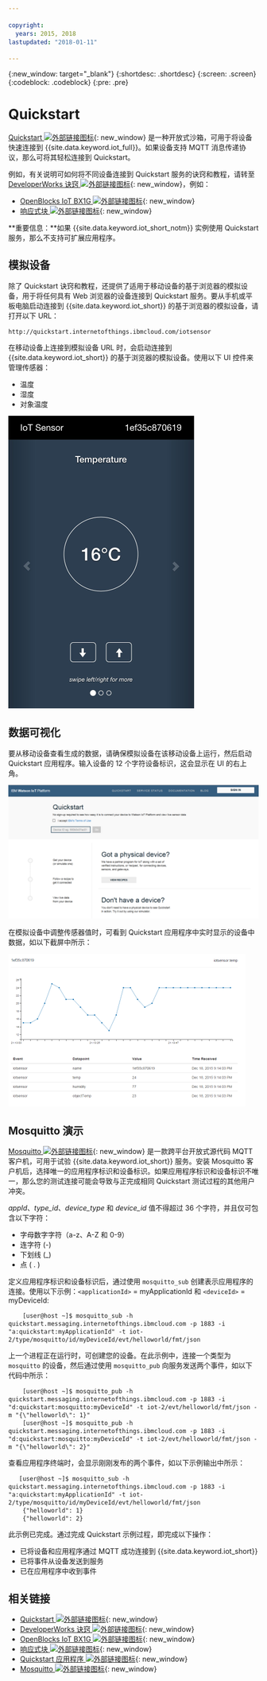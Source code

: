 ```yaml
---

copyright:
  years: 2015, 2018
lastupdated: "2018-01-11"

---
```


{:new_window: target="_blank"}
{:shortdesc: .shortdesc}
{:screen: .screen}
{:codeblock: .codeblock}
{:pre: .pre}

# Quickstart

[Quickstart ![外部链接图标](../../../../icons/launch-glyph.svg "外部链接图标")](https://quickstart.internetofthings.ibmcloud.com/#/){: new_window} 是一种开放式沙箱，可用于将设备快速连接到 {{site.data.keyword.iot_full}}。如果设备支持 MQTT 消息传递协议，那么可将其轻松连接到 Quickstart。

例如，有关说明可如何将不同设备连接到 Quickstart 服务的诀窍和教程，请转至 [DeveloperWorks 诀窍 ![外部链接图标](../../../../icons/launch-glyph.svg "外部链接图标")](https://developer.ibm.com/recipes/){: new_window}，例如：

- [OpenBlocks IoT BX1G ![外部链接图标](../../../../icons/launch-glyph.svg "外部链接图标")](https://developer.ibm.com/recipes/tutorials/openblocks-iot-bx1g-for-iot-foundation-quickstart/){: new_window}
- [响应式块 ![外部链接图标](../../../../icons/launch-glyph.svg "外部链接图标")](https://developer.ibm.com/recipes/tutorials/reactive-blocks-and-java-to-iot-foundation-part-1-quickstart/){: new_window}


**重要信息：**如果 {{site.data.keyword.iot_short_notm}} 实例使用 Quickstart 服务，那么不支持可扩展应用程序。

## 模拟设备

除了 Quickstart 诀窍和教程，还提供了适用于移动设备的基于浏览器的模拟设备，用于将任何具有 Web 浏览器的设备连接到 Quickstart 服务。要从手机或平板电脑启动连接到 {{site.data.keyword.iot_short}} 的基于浏览器的模拟设备，请打开以下 URL：

```
http://quickstart.internetofthings.ibmcloud.com/iotsensor
```

在移动设备上连接到模拟设备 URL 时，会启动连接到 {{site.data.keyword.iot_short}} 的基于浏览器的模拟设备。使用以下 UI 控件来管理传感器：

- 温度
- 湿度
- 对象温度


![图像](iotsensor.png)

## 数据可视化

要从移动设备查看生成的数据，请确保模拟设备在该移动设备上运行，然后启动 Quickstart 应用程序。输入设备的 12 个字符设备标识，这会显示在 UI 的右上角。

![图像](quickstart.png)

在模拟设备中调整传感器值时，可看到 Quickstart 应用程序中实时显示的设备中数据，如以下截屏中所示：

![图像](iotsensor_data.png)


## Mosquitto 演示

[Mosquitto ![外部链接图标](../../../../icons/launch-glyph.svg "外部链接图标")](http://mosquitto.org/){: new_window} 是一款跨平台开放式源代码 MQTT 客户机，可用于试验 {{site.data.keyword.iot_short}} 服务。安装 Mosquitto 客户机后，选择唯一的应用程序标识和设备标识。如果应用程序标识和设备标识不唯一，那么您的测试连接可能会导致与正完成相同 Quickstart 测试过程的其他用户冲突。

*appId*、*type_id*、*device_type* 和 *device_id* 值不得超过 36 个字符，并且仅可包含以下字符：
- 字母数字字符（a-z、A-Z 和 0-9）
- 连字符 (-)
- 下划线 (_)
- 点 ( . )

定义应用程序标识和设备标识后，通过使用 `mosquitto_sub` 创建表示应用程序的连接。使用以下示例：`<applicationId>` = myApplicationId 和 `<deviceId>` = myDeviceId:
```
    [user@host ~]$ mosquitto_sub -h quickstart.messaging.internetofthings.ibmcloud.com -p 1883 -i "a:quickstart:myApplicationId" -t iot-2/type/mosquitto/id/myDeviceId/evt/helloworld/fmt/json

```

上一个进程正在运行时，可创建您的设备。在此示例中，连接一个类型为 `mosquitto` 的设备，然后通过使用 `mosquitto_pub` 向服务发送两个事件，如以下代码中所示：

```
    [user@host ~]$ mosquitto_pub -h quickstart.messaging.internetofthings.ibmcloud.com -p 1883 -i "d:quickstart:mosquitto:myDeviceId" -t iot-2/evt/helloworld/fmt/json -m "{\"helloworld\": 1}"
    [user@host ~]$ mosquitto_pub -h quickstart.messaging.internetofthings.ibmcloud.com -p 1883 -i "d:quickstart:mosquitto:myDeviceId" -t iot-2/evt/helloworld/fmt/json -m "{\"helloworld\": 2}"
```
查看应用程序终端时，会显示刚刚发布的两个事件，如以下示例输出中所示：



```
   [user@host ~]$ mosquitto_sub -h quickstart.messaging.internetofthings.ibmcloud.com -p 1883 -i "a:quickstart:myApplicationId" -t iot-2/type/mosquitto/id/myDeviceId/evt/helloworld/fmt/json
    {"helloworld": 1}
    {"helloworld": 2}
```

此示例已完成。通过完成 Quickstart 示例过程，即完成以下操作：
- 已将设备和应用程序通过 MQTT 成功连接到 {{site.data.keyword.iot_short}}
- 已将事件从设备发送到服务
- 已在应用程序中收到事件


## 相关链接

- [Quickstart ![外部链接图标](../../../../icons/launch-glyph.svg "外部链接图标")](https://quickstart.internetofthings.ibmcloud.com){: new_window}
- [DeveloperWorks 诀窍 ![外部链接图标](../../../../icons/launch-glyph.svg "外部链接图标")](https://developer.ibm.com/recipes){: new_window}
- [OpenBlocks IoT BX1G ![外部链接图标](../../../../icons/launch-glyph.svg "外部链接图标")](https://developer.ibm.com/recipes/tutorials/openblocks-iot-bx1g-for-iot-foundation-quickstart/){: new_window}
- [响应式块 ![外部链接图标](../../../../icons/launch-glyph.svg "外部链接图标")](https://developer.ibm.com/recipes/tutorials/reactive-blocks-and-java-to-iot-foundation-part-1-quickstart/){: new_window}
- [Quickstart 应用程序 ![外部链接图标](../../../../icons/launch-glyph.svg "外部链接图标")](http://quickstart.internetofthings.ibmcloud.com){: new_window}
- [Mosquitto ![外部链接图标](../../../../icons/launch-glyph.svg "外部链接图标")](http://mosquitto.org/){: new_window}
